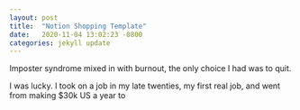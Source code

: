 ```yaml
---
layout: post
title:  "Notion Shopping Template"
date:   2020-11-04 13:02:23 -0800
categories: jekyll update
---
```

Imposter syndrome mixed in with burnout, the only choice I had was to quit. 

I was lucky. I took on a job in my late twenties, my first real job, and went from making $30k US a year to 